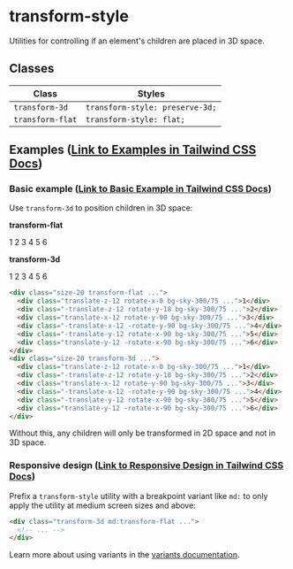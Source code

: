 # transform-style

Utilities for controlling if an element's children are placed in 3D space.

## Classes

| Class          | Styles                       |
|----------------|------------------------------|
| `transform-3d` | `transform-style: preserve-3d;` |
| `transform-flat` | `transform-style: flat;`     |

## Examples ([Link to Examples in Tailwind CSS Docs](https://tailwindcss.com/docs/transform-style#examples))

### Basic example ([Link to Basic Example in Tailwind CSS Docs](https://tailwindcss.com/docs/transform-style#basic-example))

Use `transform-3d` to position children in 3D space:

**transform-flat**

1 2 3 4 5 6

**transform-3d**

1 2 3 4 5 6

```html
<div class="size-20 transform-flat ...">
  <div class="translate-z-12 rotate-x-0 bg-sky-300/75 ...">1</div>
  <div class="-translate-z-12 rotate-y-18 bg-sky-300/75 ...">2</div>
  <div class="translate-x-12 rotate-y-90 bg-sky-300/75 ...">3</div>
  <div class="-translate-x-12 -rotate-y-90 bg-sky-300/75 ...">4</div>
  <div class="-translate-y-12 rotate-x-90 bg-sky-300/75 ...">5</div>
  <div class="translate-y-12 -rotate-x-90 bg-sky-300/75 ...">6</div>
</div>
<div class="size-20 transform-3d ...">
  <div class="translate-z-12 rotate-x-0 bg-sky-300/75 ...">1</div>
  <div class="-translate-z-12 rotate-y-18 bg-sky-300/75 ...">2</div>
  <div class="translate-x-12 rotate-y-90 bg-sky-300/75 ...">3</div>
  <div class="-translate-x-12 -rotate-y-90 bg-sky-300/75 ...">4</div>
  <div class="-translate-y-12 rotate-x-90 bg-sky-300/75 ...">5</div>
  <div class="translate-y-12 -rotate-x-90 bg-sky-300/75 ...">6</div>
</div>
```

Without this, any children will only be transformed in 2D space and not in 3D space.

### Responsive design ([Link to Responsive Design in Tailwind CSS Docs](https://tailwindcss.com/docs/transform-style#responsive-design))

Prefix a `transform-style` utility with a breakpoint variant like `md:` to only apply the utility at medium screen sizes and above:

```html
<div class="transform-3d md:transform-flat ...">
  <!-- ... -->
</div>
```

Learn more about using variants in the [variants documentation](https://tailwindcss.com/docs/hover-focus-and-other-states).
